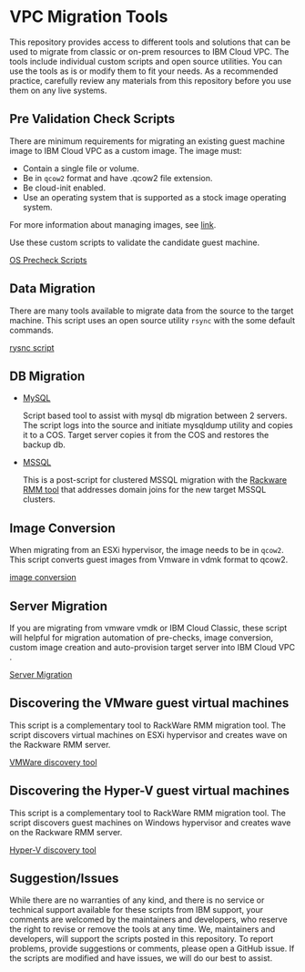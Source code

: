 # VPC Migration Tools

This repository provides access to different tools and solutions that can be used to migrate from classic or on-prem resources to IBM Cloud VPC.  The tools include individual custom scripts and open source utilities.  You can use the tools as is or modify them to fit your needs. As a recommended
practice, carefully review any materials from this repository before you use them on any live systems.

## Pre Validation Check Scripts ##

There are minimum requirements for migrating an existing guest machine image to IBM Cloud VPC as a custom image.  The image must:

* Contain a single file or volume.
* Be in `qcow2` format and have .qcow2 file extension.
* Be cloud-init enabled.
* Use an operating system that is supported as a stock image operating system.

For more information about managing images, see [link](https://cloud.ibm.com/docs/vpc?topic=vpc-managing-images).

Use these custom scripts to validate the candidate guest machine.

[OS Precheck Scripts](os-precheck-scripts/)

## Data Migration ##

There are many tools available to migrate data from the source to the target machine. This
script uses an open source utility `rsync` with the some default commands. 

[rysnc script](data-migration/)

## DB Migration ##

- [MySQL](db-migration/mysql/)

   Script based tool to assist with mysql db migration between 2 servers. The script logs into the
source and initiate mysqldump utility and copies it to a COS. Target server copies it from the
COS and restores the backup db.

- [MSSQL](db-migration/mssql/post-migration/)

   This is a post-script for clustered MSSQL migration with the [Rackware RMM tool](https://cloud.ibm.com/docs/cloud-infrastructure?topic=cloud-infrastructure-mssql-db-overview#rackware-management-module) that addresses domain joins for the new target MSSQL clusters.

## Image Conversion ##

When migrating from an ESXi hypervisor, the image needs to be in `qcow2`. This script
converts guest images from Vmware in vdmk format to qcow2. 

[image conversion](image-conversion)

## Server Migration ##

If you are migrating from vmware vmdk or IBM Cloud Classic, these script will helpful for migration automation of pre-checks, image conversion, custom image creation and auto-provision target server into IBM Cloud VPC . 

[Server Migration](server-migration)

## Discovering the VMware guest virtual machines ##

This script is a complementary tool to RackWare RMM migration tool. The script discovers virtual machines on ESXi hypervisor and creates
wave on the Rackware RMM server.

[VMWare discovery tool](v2v-discovery-tool-rmm/VMware/)

## Discovering the Hyper-V guest virtual machines ##

This script is a complementary tool to RackWare RMM migration tool. The script discovers guest machines on Windows hypervisor and creates
wave on the Rackware RMM server.

[Hyper-V discovery tool](v2v-discovery-tool-rmm/HyperV/)

## Suggestion/Issues ##

While there are no warranties of any kind, and there is no service or technical support
available for these scripts from IBM support, your comments are welcomed by the maintainers
and developers, who reserve the right to revise or remove the tools at any time. We,
maintainers and developers, will support the scripts posted in this repository. To report 
problems, provide suggestions or comments, please open a GitHub issue. If the scripts are
modified and have issues, we will do our best to assist.

<!-- A more detailed Usage or detailed explaination of the repository here -->

